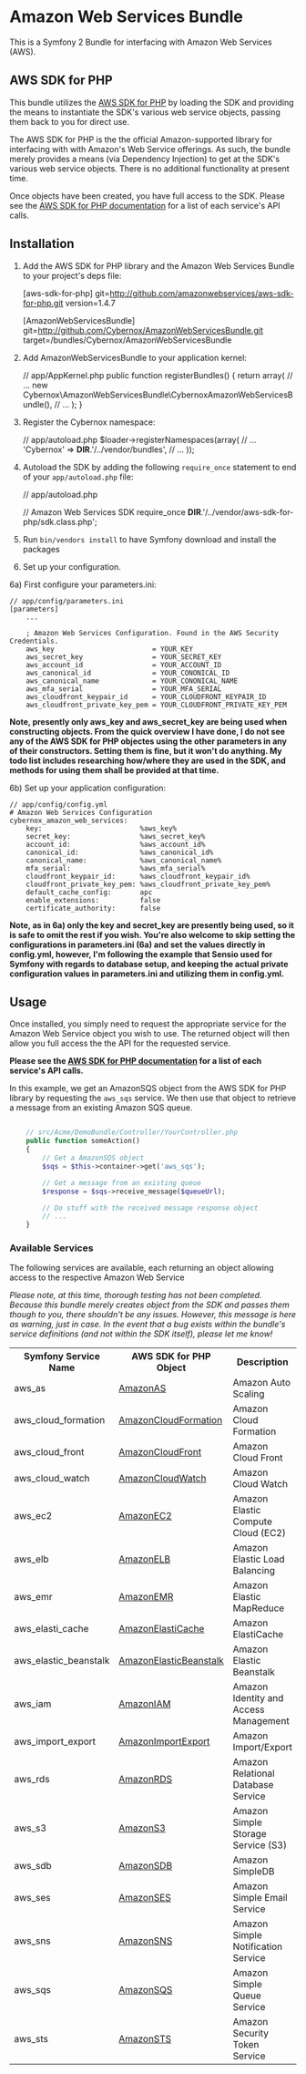 # Amazon Web Services Bundle #

This is a Symfony 2 Bundle for interfacing with Amazon Web Services (AWS).

## AWS SDK for PHP ##

This bundle utilizes the [AWS SDK for PHP](http://github.com/amazonwebservices/aws-sdk-for-php) by loading the SDK and providing the means to instantiate the SDK's various web service objects, passing them back to you for direct use.

The AWS SDK for PHP is the the official Amazon-supported library for interfacing with with Amazon's Web Service offerings. As such, the bundle merely provides a means (via Dependency Injection) to get at the SDK's various web service objects. There is no additional functionality at present time.

Once objects have been created, you have full access to the SDK. Please see the [AWS SDK for PHP documentation](http://docs.amazonwebservices.com/AWSSDKforPHP/latest/) for a list of each service's API calls.

## Installation ##

1) Add the AWS SDK for PHP library and the Amazon Web Services Bundle to your project's deps file:

    [aws-sdk-for-php]
        git=http://github.com/amazonwebservices/aws-sdk-for-php.git
        version=1.4.7

    [AmazonWebServicesBundle]
        git=http://github.com/Cybernox/AmazonWebServicesBundle.git
        target=/bundles/Cybernox/AmazonWebServicesBundle

2) Add AmazonWebServicesBundle to your application kernel:

    // app/AppKernel.php
    public function registerBundles()
    {
        return array(
            // ...
            new Cybernox\AmazonWebServicesBundle\CybernoxAmazonWebServicesBundle(),
            // ...
        );
    }

3) Register the Cybernox namespace:

    // app/autoload.php
    $loader->registerNamespaces(array(
        // ...
        'Cybernox'         => __DIR__.'/../vendor/bundles',
        // ...
    ));

4) Autoload the SDK by adding the following `require_once` statement to end of your `app/autoload.php` file:

    // app/autoload.php

    // Amazon Web Services SDK
    require_once __DIR__.'/../vendor/aws-sdk-for-php/sdk.class.php';

5) Run `bin/vendors install` to have Symfony download and install the packages

6) Set up your configuration.

6a) First configure your parameters.ini:

    // app/config/parameters.ini
    [parameters]
        ...

        ; Amazon Web Services Configuration. Found in the AWS Security Credentials.
        aws_key                        = YOUR_KEY
        aws_secret_key                 = YOUR_SECRET_KEY
        aws_account_id                 = YOUR_ACCOUNT_ID
        aws_canonical_id               = YOUR_CONONICAL_ID
        aws_canonical_name             = YOUR_CONONICAL_NAME
        aws_mfa_serial                 = YOUR_MFA_SERIAL
        aws_cloudfront_keypair_id      = YOUR_CLOUDFRONT_KEYPAIR_ID
        aws_cloudfront_private_key_pem = YOUR_CLOUDFRONT_PRIVATE_KEY_PEM

**Note, presently only aws_key and aws_secret_key are being used when constructing objects. From the quick overview I have done, I do not see any of the AWS SDK for PHP objectes using the other parameters in any of their constructors.  Setting them is fine, but it won't do anything. My todo list includes researching how/where they are used in the SDK, and methods for using them shall be provided at that time.**

6b) Set up your application configuration:

    // app/config/config.yml
    # Amazon Web Services Configuration
    cybernox_amazon_web_services:
        key:                        %aws_key%
        secret_key:                 %aws_secret_key%
        account_id:                 %aws_account_id%
        canonical_id:               %aws_canonical_id%
        canonical_name:             %aws_canonical_name%
        mfa_serial:                 %aws_mfa_serial%
        cloudfront_keypair_id:      %aws_cloudfront_keypair_id%
        cloudfront_private_key_pem: %aws_cloudfront_private_key_pem%
        default_cache_config:       apc
        enable_extensions:          false
        certificate_authority:      false

**Note, as in 6a) only the key and secret_key are presently being used, so it is safe to omit the rest if you wish. You're also welcome to skip setting the configurations in parameters.ini (6a) and set the values directly in config.yml, however, I'm following the example that Sensio used for Symfony with regards to database setup, and keeping the actual private configuration values in parameters.ini and utilizing them in config.yml.**

## Usage ##

Once installed, you simply need to request the appropriate service for the Amazon Web Service object you wish to use. The returned object will then allow you full access the the API for the requested service.

**Please see the [AWS SDK for PHP documentation](http://docs.amazonwebservices.com/AWSSDKforPHP/latest/) for a list of each service's API calls.**

In this example, we get an AmazonSQS object from the AWS SDK for PHP library by requesting the `aws_sqs` service. We then use that object to retrieve a message from an existing Amazon SQS queue.

```php

    // src/Acme/DemoBundle/Controller/YourController.php
    public function someAction()
    {
        // Get a AmazonSQS object
        $sqs = $this->container->get('aws_sqs');

        // Get a message from an existing queue
        $response = $sqs->receive_message($queueUrl);

        // Do stuff with the received message response object
        // ...
    }
```

### Available Services ###

The following services are available, each returning an object allowing access to the respective Amazon Web Service

_Please note, at this time, thorough testing has not been completed. Because this bundle merely creates object from the SDK and passes them though to you, there shouldn't be any issues. However, this message is here as warning, just in case. In the event that a bug exists within the bundle's service definitions (and not within the SDK itself), please let me know!_

<table>
  <tr>
    <th>Symfony Service Name</th>
    <th>AWS SDK for PHP Object</th>
    <th>Description</th>
  </tr>

  <tr>
    <td>aws_as</td>
    <td><a href="http://docs.amazonwebservices.com/AWSSDKforPHP/latest/#i=AmazonAS">AmazonAS</a></td>
    <td>Amazon Auto Scaling</td>
  </tr>

  <tr>
    <td>aws_cloud_formation</td>
    <td><a href="http://docs.amazonwebservices.com/AWSSDKforPHP/latest/#i=AmazonCloudFormation">AmazonCloudFormation</a></td>
    <td>Amazon Cloud Formation</td>
  </tr>

  <tr>
    <td>aws_cloud_front</td>
    <td><a href="http://docs.amazonwebservices.com/AWSSDKforPHP/latest/#i=AmazonCloudFront">AmazonCloudFront</a></td>
    <td>Amazon Cloud Front</td>
  </tr>

  <tr>
    <td>aws_cloud_watch</td>
    <td><a href="http://docs.amazonwebservices.com/AWSSDKforPHP/latest/#i=AmazonCloudWatch">AmazonCloudWatch</a></td>
    <td>Amazon Cloud Watch</td>
  </tr>

  <tr>
    <td>aws_ec2</td>
    <td><a href="http://docs.amazonwebservices.com/AWSSDKforPHP/latest/#i=AmazonEC2">AmazonEC2</a></td>
    <td>Amazon Elastic Compute Cloud (EC2)</td>
  </tr>

  <tr>
    <td>aws_elb</td>
    <td><a href="http://docs.amazonwebservices.com/AWSSDKforPHP/latest/#i=AmazonELB">AmazonELB</a></td>
    <td>Amazon Elastic Load Balancing</td>
  </tr>

  <tr>
    <td>aws_emr</td>
    <td><a href="http://docs.amazonwebservices.com/AWSSDKforPHP/latest/#i=AmazonEMR">AmazonEMR</a></td>
    <td>Amazon Elastic MapReduce</td>
  </tr>

  <tr>
    <td>aws_elasti_cache</td>
    <td><a href="http://docs.amazonwebservices.com/AWSSDKforPHP/latest/#i=AmazonElastiCache">AmazonElastiCache</a></td>
    <td>Amazon ElastiCache</td>
  </tr>

  <tr>
    <td>aws_elastic_beanstalk</td>
    <td><a href="http://docs.amazonwebservices.com/AWSSDKforPHP/latest/#i=AmazonElasticBeanstalk">AmazonElasticBeanstalk</a></td>
    <td>Amazon Elastic Beanstalk</td>
  </tr>

  <tr>
    <td>aws_iam</td>
    <td><a href="http://docs.amazonwebservices.com/AWSSDKforPHP/latest/#i=AmazonIAM">AmazonIAM</a></td>
    <td>Amazon Identity and Access Management</td>
  </tr>

  <tr>
    <td>aws_import_export</td>
    <td><a href="http://docs.amazonwebservices.com/AWSSDKforPHP/latest/#i=AmazonImportExport">AmazonImportExport</a></td>
    <td>Amazon Import/Export</td>
  </tr>

  <tr>
    <td>aws_rds</td>
    <td><a href="http://docs.amazonwebservices.com/AWSSDKforPHP/latest/#i=AmazonRDS">AmazonRDS</a></td>
    <td>Amazon Relational Database Service</td>
  </tr>

  <tr>
    <td>aws_s3</td>
    <td><a href="http://docs.amazonwebservices.com/AWSSDKforPHP/latest/#i=AmazonS3">AmazonS3</a></td>
    <td>Amazon Simple Storage Service (S3)</td>
  </tr>

  <tr>
    <td>aws_sdb</td>
    <td><a href="http://docs.amazonwebservices.com/AWSSDKforPHP/latest/#i=AmazonSDB">AmazonSDB</a></td>
    <td>Amazon SimpleDB</td>
  </tr>

  <tr>
    <td>aws_ses</td>
    <td><a href="http://docs.amazonwebservices.com/AWSSDKforPHP/latest/#i=AmazonSES">AmazonSES</a></td>
    <td>Amazon Simple Email Service</td>
  </tr>

  <tr>
    <td>aws_sns</td>
    <td><a href="http://docs.amazonwebservices.com/AWSSDKforPHP/latest/#i=AmazonSNS">AmazonSNS</a></td>
    <td>Amazon Simple Notification Service</td>
  </tr>

  <tr>
    <td>aws_sqs</td>
    <td><a href="http://docs.amazonwebservices.com/AWSSDKforPHP/latest/#i=AmazonSQS">AmazonSQS</a></td>
    <td>Amazon Simple Queue Service</td>
  </tr>

  <tr>
    <td>aws_sts</td>
    <td><a href="http://docs.amazonwebservices.com/AWSSDKforPHP/latest/#i=AmazonSTS">AmazonSTS</a></td>
    <td>Amazon Security Token Service</td>
  </tr>
</table>

